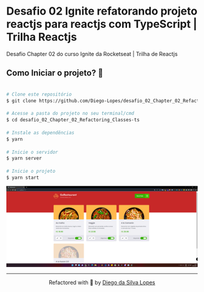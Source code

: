 # Desafio 02 Ignite refatorando projeto reactjs para reactjs com TypeScript | Trilha Reactjs

Desafio Chapter 02 do curso Ignite da Rocketseat | Trilha de Reactjs

<h2>Como Iniciar o projeto? 🎲 </h2>

```bash

# Clone este repositório
$ git clone https://github.com/Diego-Lopes/desafio_02_Chapter_02_Refactoring_Classes-ts.git

# Acesse a pasta do projeto no seu terminal/cmd
$ cd desafio_02_Chapter_02_Refactoring_Classes-ts

# Instale as dependências
$ yarn

# Inicie o servidor
$ yarn server

# Inicie o projeto
$ yarn start

```

<img src="./public/img/GoRestaurant.png"/>

<hr />
<p align=center>Refactored with 💜 by <a href="https://www.linkedin.com/in/diego-lopes-37877a105/">Diego da Silva Lopes</a><p>
